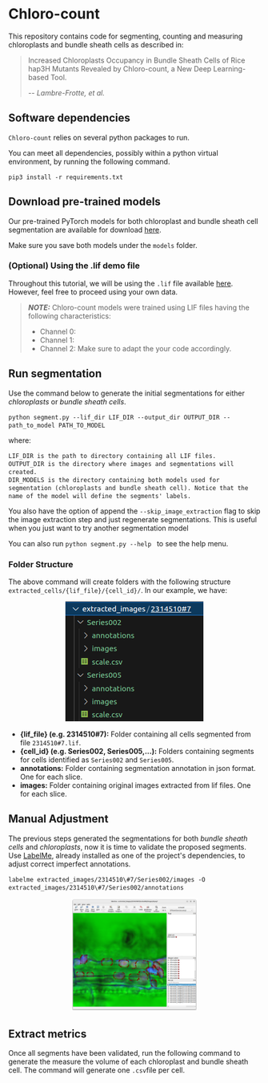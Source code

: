# Chloro-count

This repository contains code for segmenting, counting and measuring chloroplasts and bundle sheath cells as described in:

> Increased Chloroplasts Occupancy in Bundle Sheath Cells of Rice hap3H Mutants Revealed by Chloro-count, a New Deep Learning-based Tool.
>
> -- <cite>Lambre-Frotte, et al.</cite>



## Software dependencies

`Chloro-count` relies on several python packages to run. 

You can meet all dependencies, possibly within a python virtual environment, by running the following command.

```console
pip3 install -r requirements.txt
```

## Download pre-trained models 

Our pre-trained PyTorch models for both chloroplast and bundle sheath cell segmentation are available for download [here](https://drive.google.com/drive/folders/1cQYHMO8vtva6Zk5fhSyqX7xqHaK0lq6Q?usp=sharing).

Make sure you save both models under the `models` folder. 


### (Optional) Using the .lif demo file

Throughout this tutorial, we will be using the `.lif` file available [here](https://drive.google.com/drive/folders/1tpx0Vc3ej3YkjqpY5XNrVS1qMhvH8-bQ?usp=sharing). However, feel free to proceed using your own data.

> **_NOTE:_** Chloro-count models were trained using LIF files having the following characteristics: 
> - Channel 0:
> - Channel 1:
> - Channel 2:
> Make sure to adapt the your code accordingly. 

## Run segmentation

Use the command below to generate the initial segmentations for either *chloroplasts* or *bundle sheath cells*.

```console
python segment.py --lif_dir LIF_DIR --output_dir OUTPUT_DIR --path_to_model PATH_TO_MODEL
``` 

where: 
```
LIF_DIR is the path to directory containing all LIF files.
OUTPUT_DIR is the directory where images and segmentations will created.
DIR_MODELS is the directory containing both models used for segmentation (chloroplasts and bundle sheath cell). Notice that the name of the model will define the segments' labels.
```
You also have the option of append the `--skip_image_extraction` flag to skip the image extraction step and just regenerate segmentations. This is useful when you just want to try another segmentation model

You can also run `python segment.py --help ` to see the help menu.


### Folder Structure
The above command will create folders with the following structure `extracted_cells/{lif_file}/{cell_id}/`. In our example, we have:

<p align="center">
  <img src="folder_structure.png" alt="Chloro-count's folder structure"/>
</p>

- **{lif_file} (e.g. 2314510#7):** Folder containing all cells segmented from file `2314510#7.lif`. 
- **{cell_id} (e.g. Series002, Series005,...):** Folders containing segments for cells identified as `Series002` and `Series005`. 
- **annotations:** Folder containing segmentation annotation in json format. One for each slice.
- **images:** Folder containing original images extracted from lif files. One for each slice.


## Manual Adjustment

The previous steps generated the segmentations for both *bundle sheath cells* and *chloroplasts*, now it is time to validate the proposed segments.
Use [LabelMe](https://github.com/labelmeai/labelme), already installed as one of the project's dependencies, to adjust correct imperfect annotations.

```shell
labelme extracted_images/2314510\#7/Series002/images -O extracted_images/2314510\#7/Series002/annotations
```


<p align="center">
  <img src="initial_segment.png" width="50%" alt="LabelMe interface for image segmentation"/>
</p>


## Extract metrics

Once all segments have been validated, run the following command to generate the measure the volume of each chloroplast and bundle sheath cell. The command will generate one `.csv`file per cell.


